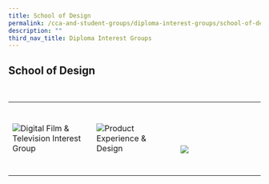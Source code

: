 ```yaml
---
title: School of Design
permalink: /cca-and-student-groups/diploma-interest-groups/school-of-design
description: ""
third_nav_title: Diploma Interest Groups
---
```

## School of Design

<div>
    <table>
        <tr>
            <td style="width:33%; vertical-align:bottom; border:none"><br>
                <a href="https://www.instagram.com/digitalfilmtv/" style="text-decoration: none">
                    <image src="/images/DES/DFT_button-01.png" style="display:block;margin-left:auto;margin-right:auto;" alt="Digital Film & Television Interest Group">
                    </image>
                </a>
            </td>
            <td style="width:33%; vertical-align:bottom; border:none"><br>
                <a href="https://www.instagram.com/tp.ped/" style="text-decoration: none">
                    <image src="/images/DES/PED_button-01.png" style="display:block;margin-left:auto;margin-right:auto;" alt="Product Experience & Design">
                    </image>
                </a>
            </td>
            <td style="width:33%; vertical-align:bottom; border:none"><br>
                    <image src="/images/DES/SPACE-01.png" style="display:block;margin-left:auto;margin-right:auto;">
                    </image>
                </a>
            </td>
        </tr>
    </table>
</div>